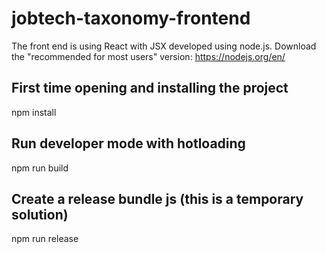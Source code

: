 # jobtech-taxonomy-frontend

The front end is using React with JSX developed using node.js.
Download the "recommended for most users" version: https://nodejs.org/en/

## First time opening and installing the project
npm install

## Run developer mode with hotloading
npm run build

## Create a release bundle js (this is a temporary solution)
npm run release
